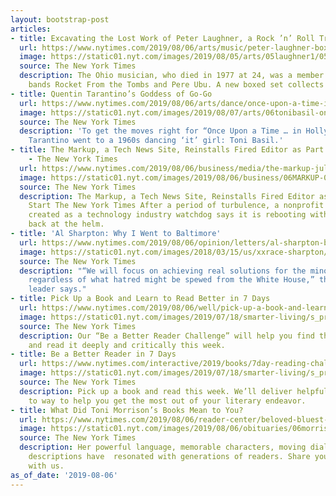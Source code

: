 ```yaml
---
layout: bootstrap-post
articles:
- title: Excavating the Lost Work of Peter Laughner, a Rock ’n’ Roll Tragedy
  url: https://www.nytimes.com/2019/08/06/arts/music/peter-laughner-boxed-set.html
  image: https://static01.nyt.com/images/2019/08/05/arts/05laughner1/05laughner1-facebookJumbo-v2.jpg
  source: The New York Times
  description: The Ohio musician, who died in 1977 at 24, was a member of the influential
    bands Rocket From the Tombs and Pere Ubu. A new boxed set collects his recordings.
- title: Quentin Tarantino’s Goddess of Go-Go
  url: https://www.nytimes.com/2019/08/06/arts/dance/once-upon-a-time-in-hollywood-tarantino-toni-basil.html
  image: https://static01.nyt.com/images/2019/08/07/arts/06tonibasil-once-1/06tonibasil-once-1-facebookJumbo.jpg
  source: The New York Times
  description: 'To get the moves right for “Once Upon a Time … in Hollywood,” Mr.
    Tarantino went to a 1960s dancing ‘it’ girl: Toni Basil.'
- title: The Markup, a Tech News Site, Reinstalls Fired Editor as Part of Fresh Start
    - The New York Times
  url: https://www.nytimes.com/2019/08/06/business/media/the-markup-julia-angwin.html
  image: https://static01.nyt.com/images/2019/08/06/business/06MARKUP-01/06MARKUP-01-facebookJumbo.jpg
  source: The New York Times
  description: The Markup, a Tech News Site, Reinstalls Fired Editor as Part of Fresh
    Start The New York Times After a period of turbulence, a nonprofit news start-up
    created as a technology industry watchdog says it is rebooting with Julia Angwin
    back at the helm.
- title: 'Al Sharpton: Why I Went to Baltimore'
  url: https://www.nytimes.com/2019/08/06/opinion/letters/al-sharpton-baltimore.html
  image: https://static01.nyt.com/images/2018/03/15/us/xxrace-sharpton/xxrace-sharpton-facebookJumbo.jpg
  source: The New York Times
  description: "“We will focus on achieving real solutions for the minority community
    regardless of what hatred might be spewed from the White House,” the civil rights
    leader says."
- title: Pick Up a Book and Learn to Read Better in 7 Days
  url: https://www.nytimes.com/2019/08/06/well/pick-up-a-book-and-learn-to-read-better-in-7-days.html
  image: https://static01.nyt.com/images/2019/07/18/smarter-living/s_promo_bookchallenge/s_promo_bookchallenge-facebookJumbo.jpg
  source: The New York Times
  description: Our “Be a Better Reader Challenge” will help you find the right book
    and read it deeply and critically this week.
- title: Be a Better Reader in 7 Days
  url: https://www.nytimes.com/interactive/2019/books/7day-reading-challenge.html
  image: https://static01.nyt.com/images/2019/07/18/smarter-living/s_promo_bookchallenge/s_promo_bookchallenge-facebookJumbo.jpg
  source: The New York Times
  description: Pick up a book and read this week. We’ll deliver helpful advice along
    to way to help you get the most out of your literary endeavor.
- title: What Did Toni Morrison’s Books Mean to You?
  url: https://www.nytimes.com/2019/08/06/reader-center/beloved-bluest-eye-sula-toni-morrison.html
  image: https://static01.nyt.com/images/2019/08/06/obituaries/06morrison-readers2/06morrison-readers2-facebookJumbo.jpg
  source: The New York Times
  description: Her powerful language, memorable characters, moving dialogue and vivid
    descriptions have  resonated with generations of readers. Share your memories
    with us.
as_of_date: '2019-08-06'
---
```


